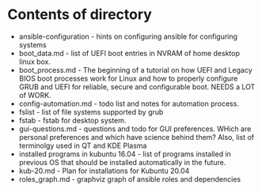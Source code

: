 # Contents of directory

* ansible-configuration - hints on configuring ansible for configuring systems
* boot_data.md - list of UEFI boot entries in NVRAM of home desktop linux box.
* boot_process.md - The beginning of a tutorial on how UEFI and Legacy BIOS boot processes work for Linux and how to properly configure GRUB and UEFI for reliable, secure and configurable boot. NEEDS a LOT of WORK.
* config-automation.md - todo list and notes for automation process.
* fslist - list of file systems supported by grub
* fstab - fstab for desktop system.
* gui-questions.md - questions and todo for GUI preferences. WHich are personal preferences and which have science behind them? Also, list of terminolgy used in QT and KDE Plasma
* installed programs in kubuntu 16.04 - list of programs installed in previous OS that should be installed automatically in the future.
* kub-20.md - Plan for installations for Kubuntu 20.04
* roles_graph.md - graphviz graph of ansible roles and dependencies